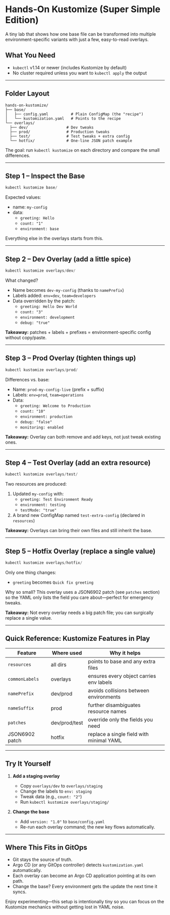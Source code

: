 # Hands-On Kustomize (Super Simple Edition)

A tiny lab that shows how one base file can be transformed into multiple environment-specific variants with just a few, easy-to-read overlays.

## What You Need

- `kubectl` v1.14 or newer (includes Kustomize by default)
- No cluster required unless you want to `kubectl apply` the output

---

## Folder Layout

```
hands-on-kustomize/
├── base/
│   ├── config.yaml          # Plain ConfigMap (the "recipe")
│   └── kustomization.yaml   # Points to the recipe
└── overlays/
  ├── dev/                 # Dev tweaks
  ├── prod/                # Production tweaks
  ├── test/                # Test tweaks + extra config
  └── hotfix/              # One-line JSON patch example
```

The goal: run `kubectl kustomize` on each directory and compare the small differences.

---

## Step 1 – Inspect the Base

```powershell
kubectl kustomize base/
```

Expected values:

- name: `my-config`
- data:
  - `greeting: Hello`
  - `count: "1"`
  - `environment: base`

Everything else in the overlays starts from this.

---

## Step 2 – Dev Overlay (add a little spice)

```powershell
kubectl kustomize overlays/dev/
```

What changed?

- Name becomes `dev-my-config` (thanks to `namePrefix`)
- Labels added: `env=dev`, `team=developers`
- Data overridden by the patch:
  - `greeting: Hello Dev World`
  - `count: "3"`
  - `environment: development`
  - `debug: "true"`

**Takeaway:** patches + labels + prefixes = environment-specific config without copy/paste.

---

## Step 3 – Prod Overlay (tighten things up)

```powershell
kubectl kustomize overlays/prod/
```

Differences vs. base:

- Name: `prod-my-config-live` (prefix + suffix)
- Labels: `env=prod`, `team=operations`
- Data:
  - `greeting: Welcome to Production`
  - `count: "10"`
  - `environment: production`
  - `debug: "false"`
  - `monitoring: enabled`

**Takeaway:** Overlay can both remove and add keys, not just tweak existing ones.

---

## Step 4 – Test Overlay (add an extra resource)

```powershell
kubectl kustomize overlays/test/
```

Two resources are produced:

1. Updated `my-config` with:
   - `greeting: Test Environment Ready`
   - `environment: testing`
   - `testMode: "true"`
2. A brand new ConfigMap named `test-extra-config` (declared in `resources`)

**Takeaway:** Overlays can bring their own files and still inherit the base.

---

## Step 5 – Hotfix Overlay (replace a single value)

```powershell
kubectl kustomize overlays/hotfix/
```

Only one thing changes:

- `greeting` becomes `Quick fix greeting`

Why so small? This overlay uses a JSON6902 patch (see `patches` section) so the YAML only lists the field you care about—perfect for emergency tweaks.

**Takeaway:** Not every overlay needs a big patch file; you can surgically replace a single value.

---

## Quick Reference: Kustomize Features in Play

| Feature        | Where used    | Why it helps                             |
| -------------- | ------------- | ---------------------------------------- |
| `resources`    | all dirs      | points to base and any extra files       |
| `commonLabels` | overlays      | ensures every object carries env labels  |
| `namePrefix`   | dev/prod      | avoids collisions between environments   |
| `nameSuffix`   | prod          | further disambiguates resource names     |
| `patches`      | dev/prod/test | override only the fields you need        |
| JSON6902 patch | hotfix        | replace a single field with minimal YAML |

---

## Try It Yourself

1. **Add a staging overlay**

   - Copy `overlays/dev` to `overlays/staging`
   - Change the labels to `env: staging`
   - Tweak data (e.g., `count: "2"`)
   - Run `kubectl kustomize overlays/staging/`

2. **Change the base**
   - Add `version: "1.0"` to `base/config.yaml`
   - Re-run each overlay command; the new key flows automatically.

---

## Where This Fits in GitOps

- Git stays the source of truth.
- Argo CD (or any GitOps controller) detects `kustomization.yaml` automatically.
- Each overlay can become an Argo CD application pointing at its own path.
- Change the base? Every environment gets the update the next time it syncs.

Enjoy experimenting—this setup is intentionally tiny so you can focus on the Kustomize mechanics without getting lost in YAML noise.
